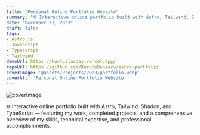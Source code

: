 ```yaml
---
title: "Personal Online Portfolio Website"
summary: "🌐 Interactive online portfolio built with Astro, Tailwind, Shadcn, and TypeScript — featuring my work, completed projects, and a comprehensive overview of my skills, technical expertise, and professional accomplishments."
date: "December 31, 2023"
draft: false
tags:
- Astro.js
- Javascript
- Typescript
- Tailwind
demoUrl: https://kurtcalacday.vercel.app/
repoUrl: https://github.com/KurutoDenzeru/astro-portfolio
coverImage: '@assets/Projects/2023/portfolio.webp'
coverAlt: 'Personal Online Portfolio Website'
---
```


![coverImage](@assets/Projects/2023/portfolio.webp)

🌐 Interactive online portfolio built with Astro, Tailwind, Shadcn, and TypeScript — featuring my work, completed projects, and a comprehensive overview of my skills, technical expertise, and professional accomplishments.
